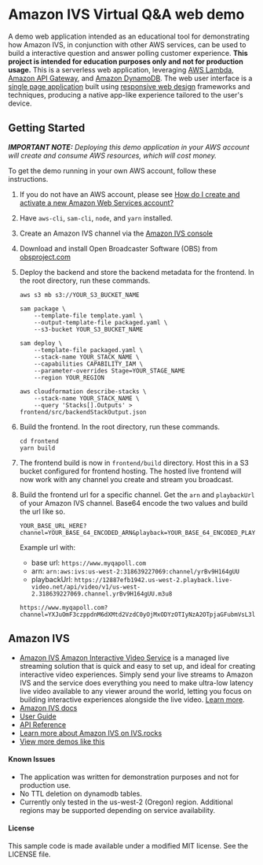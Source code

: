 # Amazon IVS Virtual Q&A web demo
A demo web application intended as an educational tool for demonstrating how Amazon IVS, in conjunction with other AWS services, can be used to build a interactive question and answer polling customer experience.
**This project is intended for education purposes only and not for production usage.**
This is a serverless web application, leveraging [AWS Lambda](https://aws.amazon.com/lambda/), [Amazon API Gateway](https://aws.amazon.com/api-gateway/), and [Amazon DynamoDB](https://aws.amazon.com/dynamodb/). The web user interface is a [single page application](https://en.wikipedia.org/wiki/Single-page_application) built using [responsive web design](https://en.wikipedia.org/wiki/Responsive_web_design) frameworks and techniques, producing a native app-like experience tailored to the user's device.


## Getting Started
***IMPORTANT NOTE:** Deploying this demo application in your AWS account will create and consume AWS resources, which will cost money.*

To get the demo running in your own AWS account, follow these instructions.
1. If you do not have an AWS account, please see [How do I create and activate a new Amazon Web Services account?](https://aws.amazon.com/premiumsupport/knowledge-center/create-and-activate-aws-account/)
2. Have `aws-cli`, `sam-cli`, `node`, and `yarn` installed.
3. Create an Amazon IVS channel via the [Amazon IVS console](https://console.aws.amazon.com/ivs/channels/create)
4. Download and install Open Broadcaster Software (OBS) from [obsproject.com](https://obsproject.com/)
5. Deploy the backend and store the backend metadata for the frontend. In the root directory, run these commands.
	```
	aws s3 mb s3://YOUR_S3_BUCKET_NAME
	
	sam package \
	    --template-file template.yaml \
	    --output-template-file packaged.yaml \
	    --s3-bucket YOUR_S3_BUCKET_NAME
	
	sam deploy \
	    --template-file packaged.yaml \
	    --stack-name YOUR_STACK_NAME \
	    --capabilities CAPABILITY_IAM \
	    --parameter-overrides Stage=YOUR_STAGE_NAME
	    --region YOUR_REGION
	
	aws cloudformation describe-stacks \ 
	    --stack-name YOUR_STACK_NAME \
	    --query 'Stacks[].Outputs' > frontend/src/backendStackOutput.json
	```
6. Build the frontend. In the root directory, run these commands.
	```
	cd frontend
	yarn build
	```
7. The frontend build is now in `frontend/build` directory. Host this in a S3 bucket configured for frontend hosting. The hosted live frontend will now work with any channel you create and stream you broadcast.

8. Build the frontend url for a specific channel. Get the `arn` and `playbackUrl` of your Amazon IVS channel. Base64 encode the two values and build the url like so.
	```
	YOUR_BASE_URL_HERE?channel=YOUR_BASE_64_ENCODED_ARN&playback=YOUR_BASE_64_ENCODED_PLAYBACK_URL
	```
	Example url with:
	* base url: `https://www.myqapoll.com`
	* arn: `arn:aws:ivs:us-west-2:318639227069:channel/yrBv9H164gUU`
	* playbackUrl: `https://12887efb1942.us-west-2.playback.live-video.net/api/video/v1/us-west-2.318639227069.channel.yrBv9H164gUU.m3u8`

	```
	https://www.myqapoll.com?channel=YXJuOmF3czppdnM6dXMtd2VzdC0yOjMxODYzOTIyNzA2OTpjaGFubmVsL3lyQnY5SDE2NGdVVQ==&playback=aHR0cHM6Ly8xMjg4N2VmYjE5NDIudXMtd2VzdC0yLnBsYXliYWNrLmxpdmUtdmlkZW8ubmV0L2FwaS92aWRlby92MS91cy13ZXN0LTIuMzE4NjM5MjI3MDY5LmNoYW5uZWwueXJCdjlIMTY0Z1VVLm0zdTg=
	```

## Amazon IVS
* [Amazon IVS Amazon Interactive Video Service](https://aws.amazon.com/ivs/) is a managed live streaming solution that is quick and easy to set up, and ideal for creating interactive video experiences. Simply send your live streams to Amazon IVS and the service does everything you need to make ultra-low latency live video available to any viewer around the world, letting you focus on building interactive experiences alongside the live video. [Learn more](https://aws.amazon.com/ivs/).
* [Amazon IVS docs](https://docs.aws.amazon.com/ivs/)
* [User Guide](https://docs.aws.amazon.com/ivs/latest/userguide/)
* [API Reference](https://docs.aws.amazon.com/ivs/latest/APIReference/)
* [Learn more about Amazon IVS on IVS.rocks](https://ivs.rocks/)
* [View more demos like this](https://ivs.rocks/examples)

#### Known Issues
* The application was written for demonstration purposes and not for production use.
* No TTL deletion on dynamodb tables.
* Currently only tested in the us-west-2 (Oregon) region. Additional regions may be supported depending on service availability.

#### License
This sample code is made available under a modified MIT license. See the LICENSE file.
